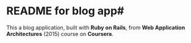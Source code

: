 # README for blog app#

This a blog application, built with **Ruby on Rails**, from **Web Application Architectures** (2015) course on **Coursera**.
